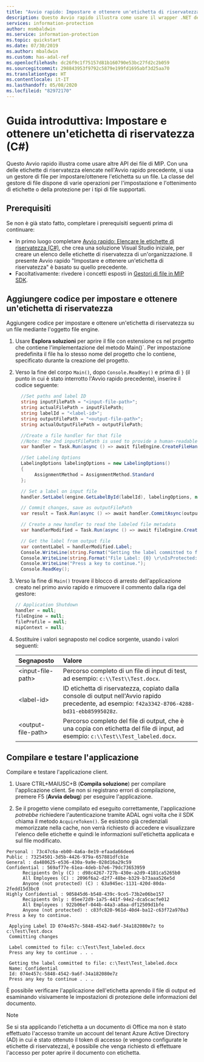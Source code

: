 ```yaml
---
title: "Avvio rapido: Impostare e ottenere un'etichetta di riservatezza su un file mediante il SDK C# di MIP"
description: Questo Avvio rapido illustra come usare il wrapper .NET del SDK Microsoft Information Protection per impostare e ottenere un'etichetta di riservatezza su un file.
services: information-protection
author: msmbaldwin
ms.service: information-protection
ms.topic: quickstart
ms.date: 07/30/2019
ms.author: mbaldwin
ms.custom: has-adal-ref
ms.openlocfilehash: dc26f9c1f75157d81b160790e53bc27fd2c2b059
ms.sourcegitcommit: 298843953f9792c5879e199fd1695abf3d25aa70
ms.translationtype: HT
ms.contentlocale: it-IT
ms.lasthandoff: 05/08/2020
ms.locfileid: "82972170"
---
```

# <a name="quickstart-set-and-get-a-sensitivity-label-c"></a>Guida introduttiva: Impostare e ottenere un'etichetta di riservatezza (C#)

Questo Avvio rapido illustra come usare altre API dei file di MIP. Con una delle etichette di riservatezza elencate nell'Avvio rapido precedente, si usa un gestore di file per impostare/ottenere l'etichetta su un file. La classe del gestore di file dispone di varie operazioni per l'impostazione e l'ottenimento di etichette o della protezione per i tipi di file supportati.

## <a name="prerequisites"></a>Prerequisiti

Se non è già stato fatto, completare i prerequisiti seguenti prima di continuare:

- In primo luogo completare [Avvio rapido: Elencare le etichette di riservatezza (C#)](quick-file-list-labels-csharp.md), che crea una soluzione Visual Studio iniziale, per creare un elenco delle etichette di riservatezza di un'organizzazione. Il presente Avvio rapido "Impostare e ottenere un'etichetta di riservatezza" è basato su quello precedente.
- Facoltativamente: rivedere i concetti esposti in [Gestori di file in MIP SDK](concept-handler-file-cpp.md).

## <a name="add-logic-to-set-and-get-a-sensitivity-label"></a>Aggiungere codice per impostare e ottenere un'etichetta di riservatezza

Aggiungere codice per impostare e ottenere un'etichetta di riservatezza su un file mediante l'oggetto file engine.

1. Usare **Esplora soluzioni** per aprire il file con estensione cs nel progetto che contiene l'implementazione del metodo Main()`. Per impostazione predefinita il file ha lo stesso nome del progetto che lo contiene, specificato durante la creazione del progetto.

2. Verso la fine del corpo `Main()`, dopo `Console.ReadKey()` e prima di `}` (il punto in cui è stato interrotto l'Avvio rapido precedente), inserire il codice seguente:

   ```csharp
     //Set paths and label ID
     string inputFilePath = "<input-file-path>";
     string actualFilePath = inputFilePath;
     string labelId = "<label-id>";
     string outputFilePath = "<output-file-path>";
     string actualOutputFilePath = outputFilePath;

     //Create a file handler for that file
     //Note: the 2nd inputFilePath is used to provide a human-readable content identifier for admin auditing.
     var handler = Task.Run(async () => await fileEngine.CreateFileHandlerAsync(inputFilePath, actualFilePath, true)).Result;

     //Set Labeling Options
     LabelingOptions labelingOptions = new LabelingOptions()
     {
          AssignmentMethod = AssignmentMethod.Standard
     };

     // Set a label on input file
     handler.SetLabel(engine.GetLabelById(labelId), labelingOptions, new ProtectionSettings());

     // Commit changes, save as outputFilePath
     var result = Task.Run(async () => await handler.CommitAsync(outputFilePath)).Result;

     // Create a new handler to read the labeled file metadata
     var handlerModified = Task.Run(async () => await fileEngine.CreateFileHandlerAsync(outputFilePath, actualOutputFilePath, true)).Result;

     // Get the label from output file
     var contentLabel = handlerModified.Label;
     Console.WriteLine(string.Format("Getting the label committed to file: {0}", outputFilePath));
     Console.WriteLine(string.Format("File Label: {0} \r\nIsProtected: {1}", contentLabel.Label.Name, contentLabel.IsProtectionAppliedFromLabel.ToString()));
     Console.WriteLine("Press a key to continue.");
     Console.ReadKey();
   ```

3. Verso la fine di `Main()` trovare il blocco di arresto dell'applicazione creato nel primo avvio rapido e rimuovere il commento dalla riga del gestore:

   ```csharp
   // Application Shutdown
   handler = null;
   fileEngine = null;
   fileProfile = null;
   mipContext = null;
   ```

4. Sostituire i valori segnaposto nel codice sorgente, usando i valori seguenti:

   | Segnaposto | Valore |
   |:----------- |:----- |
   | \<input-file-path\> | Percorso completo di un file di input di test, ad esempio: `c:\\Test\\Test.docx`. |
   | \<label-id\> | ID etichetta di riservatezza, copiato dalla console di output nell'Avvio rapido precedente, ad esempio: `f42a3342-8706-4288-bd31-ebb85995028z`. |
   | \<output-file-path\> | Percorso completo del file di output, che è una copia con etichetta del file di input, ad esempio: `c:\\Test\\Test_labeled.docx`. |

## <a name="build-and-test-the-application"></a>Compilare e testare l'applicazione

Compilare e testare l'applicazione client.

1. Usare CTRL+MAIUSC+B (**Compila soluzione**) per compilare l'applicazione client. Se non si registrano errori di compilazione, premere F5 (**Avvia debug**) per eseguire l'applicazione.

2. Se il progetto viene compilato ed eseguito correttamente, l'applicazione *potrebbe* richiedere l'autenticazione tramite ADAL ogni volta che il SDK chiama il metodo `AcquireToken()`. Se esistono già credenziali memorizzate nella cache, non verrà richiesto di accedere e visualizzare l'elenco delle etichette e quindi le informazioni sull'etichetta applicata e sul file modificato.

  ```console
  Personal : 73c47c6a-eb00-4a6a-8e19-efaada66dee6
  Public : 73254501-3d5b-4426-979a-657881dfcb1e
  General : da480625-e536-430a-9a9e-028d16a29c59
  Confidential : 569af77e-61ea-4deb-b7e6-79dc73653959
        Recipients Only (C) : d98c4267-727b-430e-a2d9-4181ca5265b0
        All Employees (C) : 2096f6a2-d2f7-48be-b329-b73aaa526e5d
        Anyone (not protected) (C) : 63a945ec-1131-420d-80da-2fedd15d3bc0
  Highly Confidential : 905845d6-b548-439c-9ce5-73b2e06be157
        Recipients Only : 05ee72d9-1a75-441f-94e2-dca5cacfe012
        All Employees : 922b06ef-044b-44a3-a8aa-df12509d1bfe
        Anyone (not protected) : c83fc820-961d-40d4-ba12-c63f72a970a3
  Press a key to continue.

   Applying Label ID 074e457c-5848-4542-9a6f-34a182080e7z to c:\Test\Test.docx
   Committing changes

   Label committed to file: c:\Test\Test_labeled.docx
   Press any key to continue . . .

   Getting the label committed to file: c:\Test\Test_labeled.docx
   Name: Confidential
   Id: 074e457c-5848-4542-9a6f-34a182080e7z
   Press any key to continue . . .
   ```

È possibile verificare l'applicazione dell'etichetta aprendo il file di output ed esaminando visivamente le impostazioni di protezione delle informazioni del documento.

> [!NOTE]
> Se si sta applicando l'etichetta a un documento di Office ma non è stato effettuato l'accesso tramite un account del tenant Azure Active Directory (AD) in cui è stato ottenuto il token di accesso (e vengono configurate le etichette di riservatezza), è possibile che venga richiesto di effettuare l'accesso per poter aprire il documento con etichetta.
